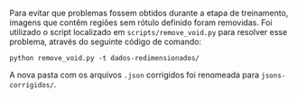 Para evitar que problemas fossem obtidos durante a etapa de treinamento, imagens que contêm regiões sem rótulo definido foram removidas. Foi utilizado o script localizado em ```scripts/remove_void.py``` para resolver esse problema, através do seguinte código de comando:

```
python remove_void.py -t dados-redimensionados/
```

A nova pasta com os arquivos ```.json``` corrigidos foi renomeada para ```jsons-corrigidos/```.